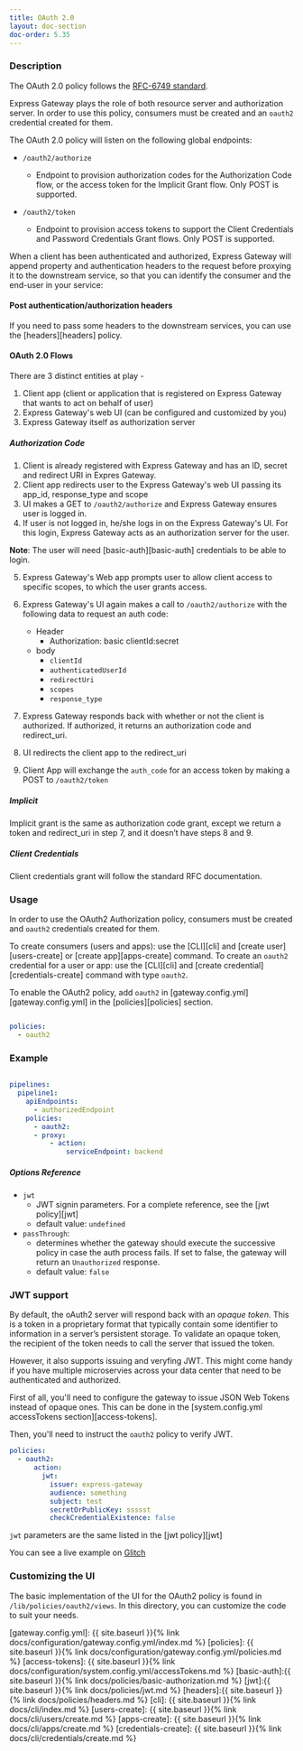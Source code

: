 ```yaml
---
title: OAuth 2.0
layout: doc-section
doc-order: 5.35
---
```


### Description

The OAuth 2.0 policy follows the [RFC-6749 standard][rfc-6749-standard].

Express Gateway plays the role of both resource server and authorization server. In order to use this policy, consumers
must be created and an `oauth2` credential created for them.

The OAuth 2.0 policy will listen on the following global endpoints:

* `/oauth2/authorize`
    * Endpoint to provision authorization codes for the Authorization Code flow, or the access token for the Implicit
    Grant flow. Only POST is supported.

* `/oauth2/token`
    * Endpoint to provision access tokens to support the Client Credentials and Password Credentials Grant flows.
    Only POST is supported.


When a client has been authenticated and authorized, Express Gateway will append property and authentication headers to
the request before proxying it to the downstream service, so that you can identify the consumer and the end-user in
your service:

#### Post authentication/authorization headers

If you need to pass some headers to the downstream services, you can use the [headers][headers] policy.

#### OAuth 2.0 Flows

There are 3 distinct entities at play -
1. Client app (client or application that is registered on Express Gateway that wants to act on behalf of user)
2. Express Gateway's web UI (can be configured and customized by you)
3. Express Gateway itself as authorization server

##### Authorization Code

1. Client is already registered with Express Gateway and has an ID, secret and redirect URI in Expres Gateway.
2. Client app redirects user to the Express Gateway's web UI passing its app_id, response_type and scope
3. UI makes a GET to `/oauth2/authorize` and Express Gateway ensures user is logged in.
4. If user is not logged in, he/she logs in on the Express Gateway's UI. For this login, Express Gateway acts as an
authorization server for the user.

  **Note**: The user will need [basic-auth][basic-auth] credentials to be able to login.

5. Express Gateway's Web app prompts user to allow client access to specific scopes, to which the user grants access.
6. Express Gateway's UI again makes a call to `/oauth2/authorize` with the following data to request an auth code:
    * Header
        * Authorization: basic clientId:secret
    * body
        * `clientId`
        * `authenticatedUserId`
        * `redirectUri`
        * `scopes`
        * `response_type`

7. Express Gateway responds back with whether or not the client is authorized. If authorized, it returns an
   authorization code and redirect_uri.
8. UI redirects the client app to the redirect_uri
9. Client App will exchange the `auth_code` for an access token by making a POST to `/oauth2/token`

##### Implicit

Implicit grant is the same as authorization code grant, except we return a token and redirect_uri in step 7,
and it doesn’t have steps 8 and 9.

##### Client Credentials

Client credentials grant will follow the standard RFC documentation.

### Usage

In order to use the OAuth2 Authorization policy, consumers must be created and `oauth2` credentials created for them.

To create consumers (users and apps): use the [CLI][cli] and [create user][users-create] or [create app][apps-create]
command.
To create an `oauth2` credential for a user or app: use the [CLI][cli] and [create credential][credentials-create]
command with type `oauth2`.

To enable the OAuth2 policy, add `oauth2` in [gateway.config.yml][gateway.config.yml] in the [policies][policies]
section.

```yaml

policies:
  - oauth2
```

### Example

```yaml

pipelines:
  pipeline1:
    apiEndpoints:
      - authorizedEndpoint
    policies:
      - oauth2:
      - proxy:
          - action:
              serviceEndpoint: backend
```

##### Options Reference

* `jwt`
  - JWT signin parameters. For a complete reference, see the [jwt policy][jwt]
  - default value: `undefined`
* `passThrough`:
  - determines whether the gateway should execute the successive policy in case the auth process fails. If set to false,
    the gateway will return an `Unauthorized` response.
  - default value: `false`

### JWT support

By default, the oAuth2 server will respond back with an *opaque token*. This is a token in a proprietary format that
typically contain some identifier to information in a server’s persistent storage. To validate an opaque token,
the recipient of the token needs to call the server that issued the token.

However, it also supports issuing and veryfing JWT. This might come handy if you have multiple microservies across your
data center that need to be authenticated and authorized.

First of all, you'll need to configure the gateway to issue JSON Web Tokens instead of opaque ones. This can be done in
the [system.config.yml accessTokens section][access-tokens].

Then, you'll need to instruct the `oauth2` policy to verify JWT.

```yml
policies:
  - oauth2:
      action:
        jwt:
          issuer: express-gateway
          audience: something
          subject: test
          secretOrPublicKey: ssssst
          checkCredentialExistence: false
```

`jwt` parameters are the same listed in the [jwt policy][jwt]

You can see a live example on [Glitch](https://glitch.com/edit/#!/express-gateway-test)

### Customizing the UI

The basic implementation of the UI for the OAuth2 policy is found in `/lib/policies/oauth2/views`. In this directory,
you can customize the code to suit your needs.

[rfc-6749-standard]: https://tools.ietf.org/html/rfc6749
[gateway.config.yml]: {{ site.baseurl }}{% link docs/configuration/gateway.config.yml/index.md %}
[policies]: {{ site.baseurl }}{% link docs/configuration/gateway.config.yml/policies.md %}
[access-tokens]: {{ site.baseurl }}{% link docs/configuration/system.config.yml/accessTokens.md %}
[basic-auth]:{{ site.baseurl }}{% link docs/policies/basic-authorization.md %}
[jwt]:{{ site.baseurl }}{% link docs/policies/jwt.md %}
[headers]:{{ site.baseurl }}{% link docs/policies/headers.md %}
[cli]: {{ site.baseurl }}{% link docs/cli/index.md %}
[users-create]: {{ site.baseurl }}{% link docs/cli/users/create.md %}
[apps-create]: {{ site.baseurl }}{% link docs/cli/apps/create.md %}
[credentials-create]: {{ site.baseurl }}{% link docs/cli/credentials/create.md %}
